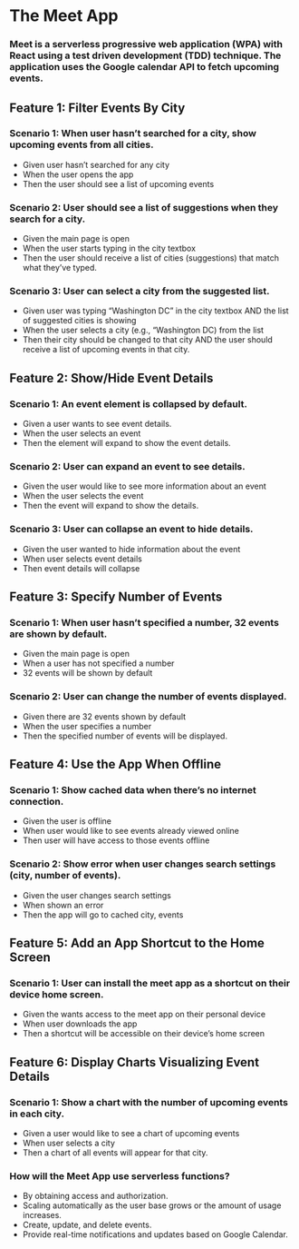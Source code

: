 # The Meet App

### Meet is a serverless progressive web application (WPA) with React using a test driven development (TDD) technique.  The application uses the Google calendar API to fetch upcoming events.

## Feature 1: Filter Events By City 
### Scenario 1: When user hasn’t searched for a city, show upcoming events from all cities. 
- Given user hasn’t searched for any city
- When the user opens the app
- Then the user should see a list of upcoming events
### Scenario 2: User should see a list of suggestions when they search for a city. 
- Given the main page is open
- When the user starts typing in the city textbox
- Then the user should receive a list of cities (suggestions) that match what they’ve typed.
### Scenario 3: User can select a city from the suggested list.
- Given user was typing “Washington DC” in the city textbox AND the  list of suggested cities is showing
- When the user selects a city (e.g., “Washington DC) from the list
- Then their city should be changed to that city AND the user should receive a list of upcoming events in that city.


## Feature 2: Show/Hide Event Details 
### Scenario 1: An event element is collapsed by default. 
- Given a user wants to see event details.
- When the user selects an event
- Then the element will expand to show the event details.
### Scenario 2: User can expand an event to see details. 
- Given the user would like to see more information about an event
- When the user selects the event
- Then the event will expand to show the details.
### Scenario 3: User can collapse an event to hide details.
- Given the user wanted to hide information about the event
- When user selects event details
- Then event details will collapse

 ## Feature 3: Specify Number of Events
### Scenario 1: When user hasn’t specified a number, 32 events are shown by default. 
- Given the main page is open
- When a user has not specified a number
- 32 events will be shown by default

### Scenario 2: User can change the number of events displayed. 
- Given there are 32 events shown by default
- When the user specifies a number
- Then the specified number of events will be displayed.

## Feature 4: Use the App When Offline 
### Scenario 1: Show cached data when there’s no internet connection. 
- Given the user is offline
- When user would like to see events already viewed online
- Then user will have access to those events offline
### Scenario 2: Show error when user changes search settings (city, number of events). 
- Given the user changes search settings
- When shown an error
- Then the app will go to cached city, events

## Feature 5: Add an App Shortcut to the Home Screen
### Scenario 1: User can install the meet app as a shortcut on their device home screen.
- Given the wants access to the meet app on their personal device
- When user downloads the app
- Then a shortcut will be accessible on their device’s home screen

## Feature 6: Display Charts Visualizing Event Details 
### Scenario 1: Show a chart with the number of upcoming events in each city.
- Given a user would like to see a chart of upcoming events
- When user selects a city
- Then a chart of all events will appear for that city.

  
### How will the Meet App use serverless functions?
- By obtaining access and authorization. 
- Scaling automatically as the user base grows or the amount of usage increases. 
- Create, update, and delete events.
- Provide real-time notifications and updates based on Google Calendar.
